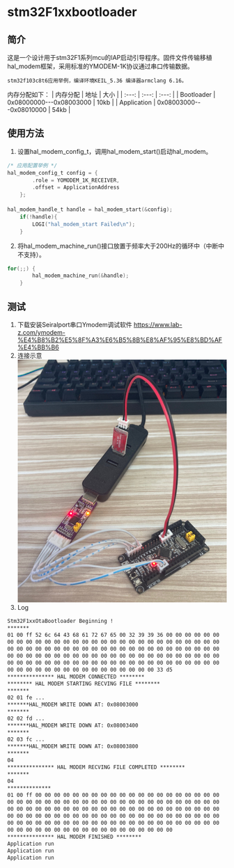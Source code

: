 # stm32F1xxbootloader
## 简介
这是一个设计用于stm32F1系列mcu的IAP启动引导程序。固件文件传输移植hal_modem框架，采用标准的YMODEM-1K协议通过串口传输数据。

    stm32f103c8t6应用举例，编译环境KEIL_5.36 编译器armclang 6.16。
内存分配如下：
| 内存分配 | 地址 | 大小 |
| :---: | :---: | :---: |
| Bootloader | 0x08000000---0x08003000 | 10kb |
| Application | 0x08003000---0x08010000 | 54kb |
## 使用方法
1. 设置hal_modem_config_t，调用hal_modem_start()启动hal_modem。
```c
/* 应用配置举例 */
hal_modem_config_t config = {
        .role = YOMODEM_1K_RECEIVER,
        .offset = ApplicationAddress
    };

hal_modem_handle_t handle = hal_modem_start(&config);
    if(!handle){
        LOGI("hal_modem_start Failed\n");
    }
```
2. 将hal_modem_machine_run()接口放置于频率大于200Hz的循环中（中断中不支持）。
```c
for(;;) {
        hal_modem_machine_run(&handle);
    }
```   
## 测试
1. 下载安装Seiralport串口Ymodem调试软件
<https://www.lab-z.com/ymodem-%E4%B8%B2%E5%8F%A3%E6%B5%8B%E8%AF%95%E8%BD%AF%E4%BB%B6>
2. 连接示意
![示意](./_static/connect.jpg)
3. Log
```
Stm32F1xxOtaBootloader Beginning !
*******
01 00 ff 52 6c 64 43 68 61 72 67 65 00 32 39 39 36 00 00 00 00 00 00 00 00 00 00 00 00 00 00 00 00 00 00 00 00 00 00 00 00 00 00 00 00 00 00 00 00 00 00 00 00 00 00 00 00 00 00 00 00 00 00 00 00 00 00 00 00 00 00 00 00 00 00 00 00 00 00 00 00 00 00 00 00 00 00 00 00 00 00 00 00 00 00 00 00 00 00 00 00 00 00 00 00 00 00 00 00 00 00 00 00 00 00 00 00 00 00 00 00 00 00 00 00 00 00 00 00 00 00 33 d5 
*************** HAL MODEM CONNECTED ********
******** HAL MODEM STARTING RECVING FILE ********
*******
02 01 fe ...
*******HAL_MODEM WRITE DOWN AT: 0x08003000 
*******
02 02 fd ... 
*******HAL_MODEM WRITE DOWN AT: 0x08003400 
*******
02 03 fc ...
*******HAL_MODEM WRITE DOWN AT: 0x08003800 
*******
04 
*************** HAL MODEM RECVING FILE COMPLETED ********
*******
04 
**************
01 00 ff 00 00 00 00 00 00 00 00 00 00 00 00 00 00 00 00 00 00 00 00 00 00 00 00 00 00 00 00 00 00 00 00 00 00 00 00 00 00 00 00 00 00 00 00 00 00 00 00 00 00 00 00 00 00 00 00 00 00 00 00 00 00 00 00 00 00 00 00 00 00 00 00 00 00 00 00 00 00 00 00 00 00 00 00 00 00 00 00 00 00 00 00 00 00 00 00 00 00 00 00 00 00 00 00 00 00 00 00 00 00 00 00 00 00 00 00 00 00 00 00 00 00 00 00 00 00 00 00 00 00 
*************** HAL MODEM FINISHED ********
Application run
Application run
Application run
```